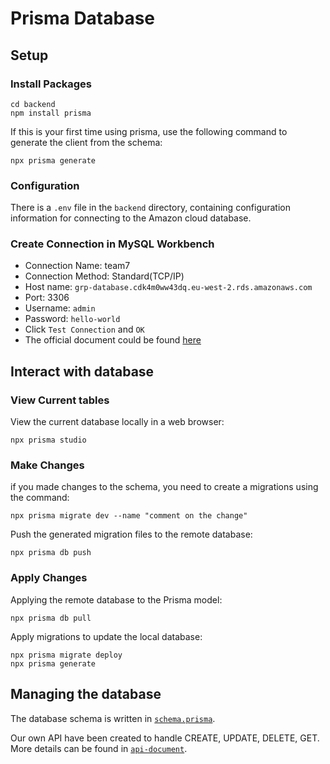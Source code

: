 # Prisma Database

## Setup

### Install Packages

 ```shell
 cd backend
 npm install prisma
 ```

 If this is your first time using prisma, use the following command to generate the client from the schema:
 ```shell
 npx prisma generate
 ```

### Configuration

There is a `.env` file in the `backend` directory, containing configuration information for connecting to the Amazon cloud database.

### Create Connection in MySQL Workbench

- Connection Name: team7
- Connection Method: Standard(TCP/IP)
- Host name: `grp-database.cdk4m0ww43dq.eu-west-2.rds.amazonaws.com`
- Port: 3306
- Username: `admin`
- Password: `hello-world`
- Click `Test Connection` and `OK`
- The official document could be found [here](https://repost.aws/knowledge-center/connect-rds-mysql-workbench)

## Interact with database

### View Current tables

View the current database locally in a web browser:
```shell
npx prisma studio
```

### Make Changes

if you made changes to the schema, you need to create a migrations using the command:
```shell
npx prisma migrate dev --name "comment on the change"
```

Push the generated migration files to the remote database:
```shell
npx prisma db push
```

### Apply Changes

Applying the remote database to the Prisma model:
```shell
npx prisma db pull
```

Apply migrations to update the local database:
```shell
npx prisma migrate deploy
npx prisma generate
```

## Managing the database

The database schema is written in [`schema.prisma`](../backend/prisma/schema.prisma).

Our own API have been created to handle CREATE, UPDATE, DELETE, GET. More details can be found in [`api-document`](api-document.md).
